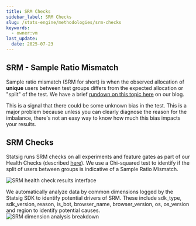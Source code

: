 ```yaml
---
title: SRM Checks
sidebar_label: SRM Checks
slug: /stats-engine/methodologies/srm-checks
keywords:
  - owner:vm
last_update:
  date: 2025-07-23
---
```


## SRM - Sample Ratio Mismatch

Sample ratio mismatch (SRM for short) is when the observed allocation of __unique__ users between test groups differs from the expected allocation or "split" of the test. We have a brief [rundown on this topic here](https://www.statsig.com/blog/sample-ratio-mismatch) on our blog.

This is a signal that there could be some unknown bias in the test. This is a major problem because unless you can clearly diagnose the reason for the imbalance, there's not an easy way to know how much this bias impacts your results.

## SRM Checks

Statsig runs SRM checks on all experiments and feature gates as part of our Health Checks (described [here](../../experiments-plus/monitor.md)). We use a Chi-squared test to identify if the split of users between groups is indicative of a Sample Ratio Mismatch.

![SRM health check results interface](https://github.com/statsig-io/docs/assets/31516123/3e05224d-64cc-4047-b73a-368be5005af6)

We automatically analyze data by common dimensions logged by the Statsig SDK to identify potential drivers of SRM. These include sdk_type, sdk_version, reason, is_bot, browser_name, browser_version, os, os_version and region to identify potential causes.
![SRM dimension analysis breakdown](https://github.com/statsig-io/docs/assets/31516123/8ecd6930-a493-4f91-8590-71b0f42dfb30)
